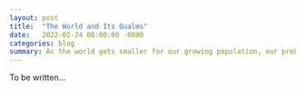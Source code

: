 ```yaml
---
layout: post
title:  "The World and Its Qualms"
date:   2022-02-24 08:00:00 -0800
categories: blog
summary: As the world gets smaller for our growing population, our problems grow bigger.
---
```


To be written...
